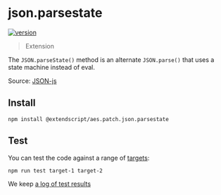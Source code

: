 # json.parsestate

[![version](https://img.shields.io/npm/v/@extendscript/aes.patch.json.parsestate.svg)](https://www.npmjs.org/package/@extendscript/aes.patch.json.parsestate)

> Extension

The `JSON.parseState()` method is an alternate `JSON.parse()` that uses a state machine instead of eval.

Source: [JSON-js](https://github.com/douglascrockford/JSON-js/blob/master/json_parse_state.js)

## Install

    npm install @extendscript/aes.patch.json.parsestate

## Test

You can test the code against a range of [targets](https://github.com/nbqx/fakestk/blob/master/resources/versions.json):

    npm run test target-1 target-2

We keep [a log of test results](./test/results_log.md)
